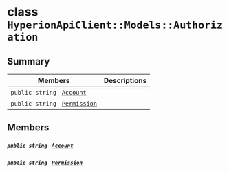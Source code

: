 # class `HyperionApiClient::Models::Authorization` 

## Summary

 Members                                | Descriptions                                
----------------------------------------|---------------------------------------------
`public string ` [`Account`](#class_hyperion_api_client_1_1_models_1_1_authorization_1a8edb7e614aa530a58c647d8d273b1d8b) | 
`public string ` [`Permission`](#class_hyperion_api_client_1_1_models_1_1_authorization_1a033dd78be5f1f73803d47db8079a774a) | 

## Members

##### `public string ` [`Account`](#class_hyperion_api_client_1_1_models_1_1_authorization_1a8edb7e614aa530a58c647d8d273b1d8b) 

##### `public string ` [`Permission`](#class_hyperion_api_client_1_1_models_1_1_authorization_1a033dd78be5f1f73803d47db8079a774a) 

